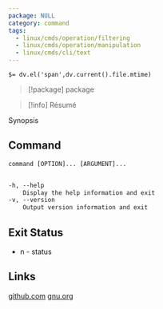 ```yaml
---
package: NULL
category: command
tags:
  - linux/cmds/operation/filtering
  - linux/cmds/operation/manipulation
  - linux/cmds/cli/text
---
```


`$= dv.el('span',dv.current().file.mtime)`
> [!package] package

> [!info] Résumé

Synopsis

## Command
```txt
command [OPTION]... [ARGUMENT]...


-h, --help
	Display the help information and exit 
-v, --version
	Output version information and exit
```

## Exit Status
- n - status

## Links
[github.com](github)
[](site)
[](man)
[gnu.org](GNU)
